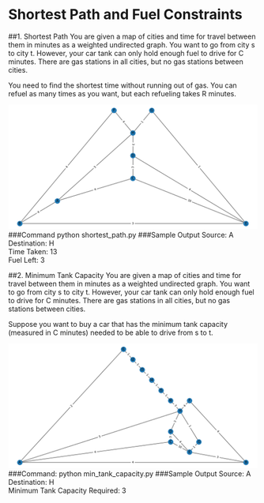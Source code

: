 # Shortest Path and Fuel Constraints

##1. Shortest Path
You are given a map of cities and time for travel between them in minutes
as a weighted undirected graph. You want to go from city s to city t. However, your
car tank can only hold enough fuel to drive for C minutes. There are gas stations
in all cities, but no gas stations between cities.

You need to find the shortest time without running out of gas. You can refuel as many times as you want, but each
refueling takes R minutes.

![](graph_plots/defaultGraph.png)
###Command
python shortest_path.py
###Sample Output 
Source: A \
Destination: H \
Time Taken: 13 \
Fuel Left: 3



##2. Minimum Tank Capacity
You are given a map of cities and time for travel between them in minutes
as a weighted undirected graph. You want to go from city s to city t. However, your
car tank can only hold enough fuel to drive for C minutes. There are gas stations
in all cities, but no gas stations between cities.

Suppose you want to buy a car that has the minimum tank
capacity (measured in C minutes) needed to be able to drive from s to t.


![](graph_plots/longPathGraph.png)
###Command:
python min_tank_capacity.py
###Sample Output 
Source: A \
Destination: H \
Minimum Tank Capacity Required: 3
